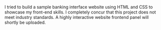 I tried to build a sample banking interface website using HTML and CSS to showcase my front-end skills. I completely concur that this project does not meet industry standards. A highly interactive website frontend panel will shortly be uploaded.
